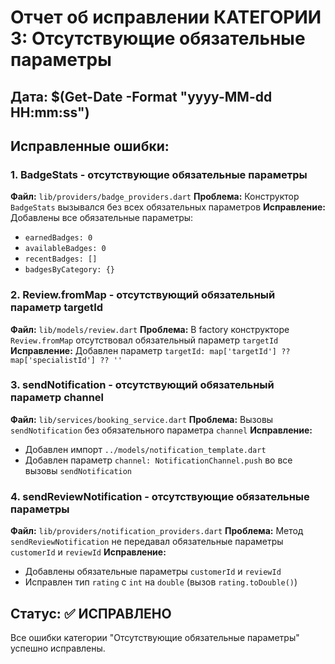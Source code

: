 # Отчет об исправлении КАТЕГОРИИ 3: Отсутствующие обязательные параметры

## Дата: $(Get-Date -Format "yyyy-MM-dd HH:mm:ss")

## Исправленные ошибки:

### 1. BadgeStats - отсутствующие обязательные параметры
**Файл:** `lib/providers/badge_providers.dart`
**Проблема:** Конструктор `BadgeStats` вызывался без всех обязательных параметров
**Исправление:** Добавлены все обязательные параметры:
- `earnedBadges: 0`
- `availableBadges: 0` 
- `recentBadges: []`
- `badgesByCategory: {}`

### 2. Review.fromMap - отсутствующий обязательный параметр targetId
**Файл:** `lib/models/review.dart`
**Проблема:** В factory конструкторе `Review.fromMap` отсутствовал обязательный параметр `targetId`
**Исправление:** Добавлен параметр `targetId: map['targetId'] ?? map['specialistId'] ?? ''`

### 3. sendNotification - отсутствующий обязательный параметр channel
**Файл:** `lib/services/booking_service.dart`
**Проблема:** Вызовы `sendNotification` без обязательного параметра `channel`
**Исправление:** 
- Добавлен импорт `../models/notification_template.dart`
- Добавлен параметр `channel: NotificationChannel.push` во все вызовы `sendNotification`

### 4. sendReviewNotification - отсутствующие обязательные параметры
**Файл:** `lib/providers/notification_providers.dart`
**Проблема:** Метод `sendReviewNotification` не передавал обязательные параметры `customerId` и `reviewId`
**Исправление:** 
- Добавлены обязательные параметры `customerId` и `reviewId`
- Исправлен тип `rating` с `int` на `double` (вызов `rating.toDouble()`)

## Статус: ✅ ИСПРАВЛЕНО

Все ошибки категории "Отсутствующие обязательные параметры" успешно исправлены.
